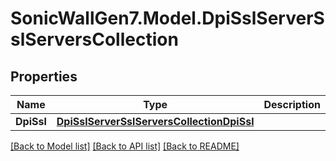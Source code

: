 # SonicWallGen7.Model.DpiSslServerSslServersCollection

## Properties

Name | Type | Description | Notes
------------ | ------------- | ------------- | -------------
**DpiSsl** | [**DpiSslServerSslServersCollectionDpiSsl**](DpiSslServerSslServersCollectionDpiSsl.md) |  | [optional] 

[[Back to Model list]](../README.md#documentation-for-models) [[Back to API list]](../README.md#documentation-for-api-endpoints) [[Back to README]](../README.md)

